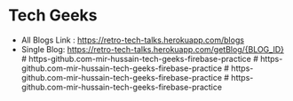 # Tech Geeks

- All Blogs Link : <https://retro-tech-talks.herokuapp.com/blogs>
- Single Blog: <https://retro-tech-talks.herokuapp.com/getBlog/{BLOG_ID}>
#   h t t p s - g i t h u b . c o m - m i r - h u s s a i n - t e c h - g e e k s - f i r e b a s e - p r a c t i c e  
 #   h t t p s - g i t h u b . c o m - m i r - h u s s a i n - t e c h - g e e k s - f i r e b a s e - p r a c t i c e  
 #   h t t p s - g i t h u b . c o m - m i r - h u s s a i n - t e c h - g e e k s - f i r e b a s e - p r a c t i c e  
 #   h t t p s - g i t h u b . c o m - m i r - h u s s a i n - t e c h - g e e k s - f i r e b a s e - p r a c t i c e  
 